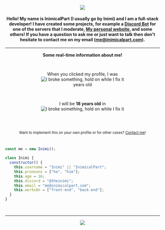 
  <p align="center">
  <img src="https://i.imgur.com/tUlzphq.png"
       </p>
 
<h4 align="center">
  Hello! My name is InimicalPart (I usually go by Inimi) and I am a full-stack developer! I have created some projects, for example a <a href="https://github.com/InimicalPart/InBot">Discord Bot</a> for one of the servers that I moderate, <a href="https://inimicalpart.com">My personal website</a>, and some others! If you have a question to ask me or just want to talk then don't hesitate to contact me on my email (<a href="mailto:me@inimicalpart.com?subject=Hello good friend c;">me@inimicalpart.com</a>).
</h4>

---
<p align="center"><b>Some real-time information about me!</b></p>
<br>
<p align="center">When you clicked my profile, I was<br>
<img title="My age in exact years" alt="I broke something, hold on while I fix it" src="https://api.inimicalpart.com/v1/age/img.png?years"></img><br>
   years old</p><br>
<!--  <p align="center">My next birthday is in<br>
<img title="My next birthday" alt="I broke something, hold on while I fix it" src="https://api.inimicalpart.com/v1/age/img.png?prettyLeft"></img></p><br>
  --><p align="center">I will be <b>18 years old</b> in<br>
<img title="My next birthday" alt="I broke something, hold on while I fix it" src="https://api.inimicalpart.com/v1/age/img.png?prettyLeft&untilAge=18"></img></p><br>
<br>
<p align="center"><sub <b>Want to implement this on your own profile or for other cases? <a href="mailto:me@inimicalpart.com?subject=RT Information Implementation&body=Hey there friend! Thanks for checking out my profile! Please remove this text and provide your birthday (as precise as possible) in the 'yyyy-mm-dd hh:mm:ss AM/PM' format! If you don't include AM/PM, I'll assume it's 24 hour time. I'll get back to you as soon as possible with how to set this up for your purpose. Thank you <3">Contact me</a>!</b></sub></p>
</p>


<!--<h3 align="left">
 inimicalpart-identity.js
</h3>-->

#

```javascript
const me = new Inimi();

class Inimi {
  constructor() {
    this.username = "Inimi" || "InimicalPart";
    this.pronouns = ["he", "him"];
    this.age = 16;
    this.discord = "@theinimi";
    this.email = "me@inimicalpart.com";
    this.worksOn = ["front-end", "back-end"];
  }
}

```
<br><hr><p align="center">
<a href="https://ko-fi.com/M4M0K8G9L"><img src="https://ko-fi.com/img/githubbutton_sm.svg"/></a>
</p>
